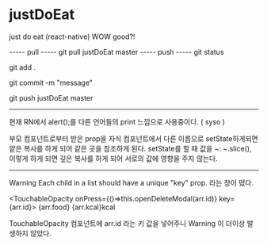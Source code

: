 # justDoEat
just do eat (react-native)
WOW good?!

----- pull -----
git pull justDoEat master
----- push -----
git status

git add .

git commit -m "message"

git push justDoEat master

----------------

현재 RN에서 alert();를 다른 언어들의 print 느낌으로 사용중이다. ( syso )

부모 컴포넌트로부터 받은 prop을 자식 컴포넌트에서 다른 이름으로 setState하게되면
얕은 복사를 하게 되어 같은 곳을 참조하게 된다.
setState를 할 때 값을
~: ~.slice(),
이렇게 하게 되면 깊은 복사를 하게 되어 서로의 값에 영향을 주지 않는다.

--------------

Warning
Each child in a list should have a unique "key" prop. 라는 창이 떴다.

<TouchableOpacity onPress={()=>this.openDeleteModal(arr.id)} key={arr.id}>
  <Text>
    {arr.food} {arr.kcal}kcal
  </Text>
</TouchableOpacity>

TouchableOpacity 컴포넌트에 arr.id 라는 키 값을 넣어주니 Warning 이 더이상 발생하지 않았다.
